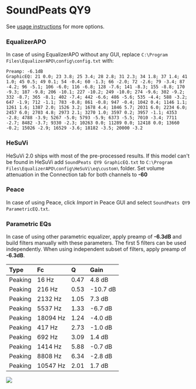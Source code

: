 # SoundPeats QY9
See [usage instructions](https://github.com/jaakkopasanen/AutoEq#usage) for more options.

### EqualizerAPO
In case of using EqualizerAPO without any GUI, replace `C:\Program Files\EqualizerAPO\config\config.txt`
with:
```
Preamp: -6.1dB
GraphicEQ: 21 0.0; 23 3.8; 25 3.4; 28 2.8; 31 2.3; 34 1.8; 37 1.4; 41 1.0; 45 0.5; 49 0.1; 54 -0.4; 60 -1.3; 66 -2.0; 72 -2.6; 79 -3.4; 87 -4.2; 96 -5.1; 106 -6.0; 116 -6.8; 128 -7.6; 141 -8.3; 155 -8.8; 170 -9.3; 187 -9.8; 206 -10.1; 227 -10.2; 249 -10.0; 274 -9.6; 302 -9.2; 332 -8.7; 365 -8.1; 402 -7.4; 442 -6.6; 486 -5.6; 535 -4.4; 588 -3.2; 647 -1.9; 712 -1.1; 783 -0.8; 861 -0.8; 947 -0.4; 1042 0.4; 1146 1.1; 1261 1.6; 1387 2.0; 1526 3.2; 1678 4.4; 1846 5.7; 2031 6.0; 2234 6.0; 2457 6.0; 2703 4.8; 2973 2.1; 3270 1.0; 3597 0.2; 3957 -1.1; 4353 -2.8; 4788 -3.9; 5267 -5.0; 5793 -5.9; 6373 -5.5; 7010 -3.4; 7711 -2.7; 8482 -3.7; 9330 -2.3; 10263 0.0; 11289 0.0; 12418 0.0; 13660 -0.2; 15026 -2.9; 16529 -3.6; 18182 -3.5; 20000 -3.2
```

### HeSuVi
HeSuVi 2.0 ships with most of the pre-processed results. If this model can't be found in HeSuVi add
`SoundPeats QY9 GraphicEQ.txt` to `C:\Program Files\EqualizerAPO\config\HeSuVi\eq\custom\` folder.
Set volume attenuation in the Connection tab for both channels to **-60**

### Peace
In case of using Peace, click *Import* in Peace GUI and select `SoundPeats QY9 ParametricEQ.txt`.

### Parametric EQs
In case of using other parametric equalizer, apply preamp of **-6.3dB** and build filters manually
with these parameters. The first 5 filters can be used independently.
When using independent subset of filters, apply preamp of **-6.3dB**.

| Type    | Fc       |    Q | Gain     |
|:--------|:---------|:-----|:---------|
| Peaking | 16 Hz    | 0.47 | 4.8 dB   |
| Peaking | 216 Hz   | 0.53 | -10.7 dB |
| Peaking | 2132 Hz  | 1.05 | 7.3 dB   |
| Peaking | 5537 Hz  | 1.33 | -6.7 dB  |
| Peaking | 18094 Hz | 1.24 | -4.0 dB  |
| Peaking | 417 Hz   | 2.73 | -1.0 dB  |
| Peaking | 692 Hz   | 3.09 | 1.4 dB   |
| Peaking | 1414 Hz  | 5.88 | -0.7 dB  |
| Peaking | 8808 Hz  | 6.34 | -2.8 dB  |
| Peaking | 10547 Hz | 2.01 | 1.7 dB   |

![](https://raw.githubusercontent.com/jaakkopasanen/AutoEq/master/results/rtings/avg/SoundPeats%20QY9/SoundPeats%20QY9.png)